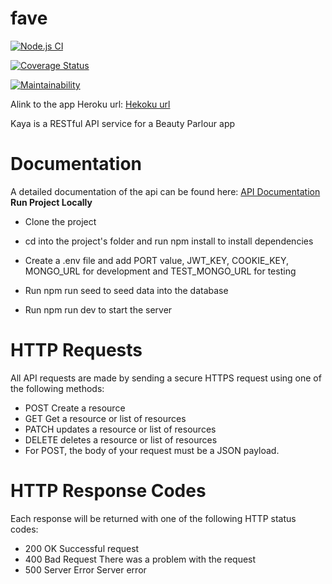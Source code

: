 # fave

[![Node.js CI](https://github.com/donaldcrane/kaya/actions/workflows/.node.js.yml/badge.svg)](https://github.com/donaldcrane/kaya/actions/workflows/.node.js.yml)

[![Coverage Status](https://coveralls.io/repos/github/donaldcrane/kaya/badge.svg?branch=main)](https://coveralls.io/github/donaldcrane/kaya?branch=main)

[![Maintainability](https://api.codeclimate.com/v1/badges/606d77ff293c4652107d/maintainability)](https://codeclimate.com/github/donaldcrane/kaya/maintainability)

Alink to the app Heroku url: [Hekoku url](https://donald-kaya.herokuapp.com)

Kaya is a RESTful API service for a Beauty Parlour app

# Documentation

A detailed documentation of the api can be found here: [API Documentation](https://documenter.getpostman.com/view/11971882/UzJLQGqL)
**Run Project Locally**

- Clone the project
- cd into the project's folder and run npm install to install dependencies
- Create a .env file and add PORT value, JWT_KEY, COOKIE_KEY, MONGO_URL for development and TEST_MONGO_URL for testing

- Run npm run seed to seed data into the database
- Run npm run dev to start the server

# HTTP Requests

All API requests are made by sending a secure HTTPS request using one of the following methods:

- POST Create a resource
- GET Get a resource or list of resources
- PATCH updates a resource or list of resources
- DELETE deletes a resource or list of resources
- For POST, the body of your request must be a JSON payload.

# HTTP Response Codes

Each response will be returned with one of the following HTTP status codes:

- 200 OK Successful request
- 400 Bad Request There was a problem with the request
- 500 Server Error Server error
